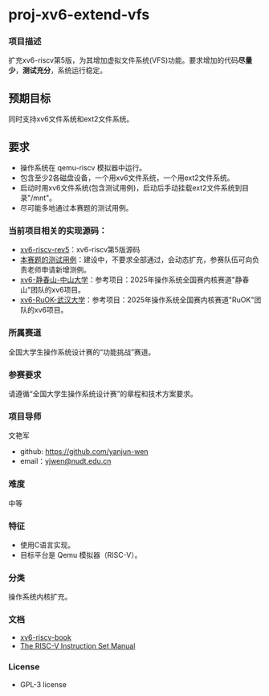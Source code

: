 # proj-xv6-extend-vfs

### 项目描述
扩充xv6-riscv第5版，为其增加虚拟文件系统(VFS)功能。要求增加的代码**尽量少**，**测试充分**，系统运行稳定。

## 预期目标
同时支持xv6文件系统和ext2文件系统。

## 要求
- 操作系统在 qemu-riscv 模拟器中运行。
- 包含至少2各磁盘设备，一个用xv6文件系统，一个用ext2文件系统。
- 启动时用xv6文件系统(包含测试用例)，启动后手动挂载ext2文件系统到目录"/mnt"。
- 尽可能多地通过本赛题的测试用例。

### 当前项目相关的实现源码：
- [xv6-riscv-rev5](https://github.com/mit-pdos/xv6-riscv/releases/tag/xv6-riscv-rev5)：xv6-riscv第5版源码
- [本赛题的测试用例](https://github.com/yanjun-wen/xv6-extend-vfs)：建设中，不要求全部通过，会动态扩充，参赛队伍可向负责老师申请新增测例。
- [xv6-静春山-中山大学](https://gitlab.eduxiji.net/educg-group-36002-2710490/T202510558995330-264)：参考项目：2025年操作系统全国赛内核赛道"静春山"团队的xv6项目。
- [xv6-RuOK-武汉大学](https://gitlab.eduxiji.net/educg-group-36002-2710490/T202510486995232-2402)：参考项目：2025年操作系统全国赛内核赛道"RuOK"团队的xv6项目。

### 所属赛道
全国大学生操作系统设计赛的“功能挑战”赛道。

### 参赛要求
请遵循“全国大学生操作系统设计赛”的章程和技术方案要求。

### 项目导师
文艳军 
- github: https://github.com/yanjun-wen
- email：yjwen@nudt.edu.cn 

### 难度
中等

### 特征
- 使用C语言实现。
- 目标平台是 Qemu 模拟器（RISC-V）。

### 分类
操作系统内核扩充。

### 文档
- [xv6-riscv-book](https://github.com/mit-pdos/xv6-riscv-book)
- [The RISC-V Instruction Set Manual](https://riscv.org/technical/specifications/)

### License
- GPL-3 license

